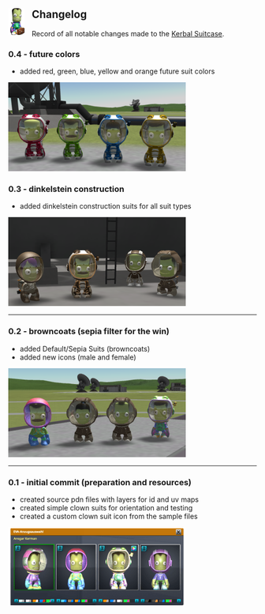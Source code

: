 <img src="source/images/clown.png" style="float:left; margin-right: .7em"/> Changelog
---------
Record of all notable changes made to the [Kerbal Suitcase](readme.md).

### 0.4 - future colors

* added red, green, blue, yellow and orange future suit colors

![Future Colors Suits](source/images/screenshot-4.png)

### 0.3 - dinkelstein construction

* added dinkelstein construction suits for all suit types

![Dinkelstein Construction Suits](source/images/screenshot-3.png)

___
### 0.2 - browncoats (sepia filter for the win)

* added Default/Sepia Suits (browncoats)
* added new icons (male and female)

![Clown and Sepia Suits](source/images/screenshot-2.png)

___

### 0.1 - initial commit (preparation and resources)

* created source pdn files with layers for id and uv maps
* created simple clown suits for orientation and testing
* created a custom clown suit icon from the sample files

![Kerbal Space Program - Suit Picker](source/images/screenshot-1.png)
